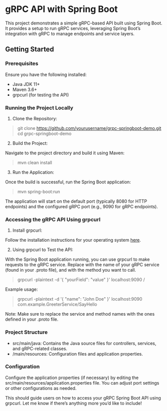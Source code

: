 # gRPC API with Spring Boot

This project demonstrates a simple gRPC-based API built using Spring Boot. It provides a setup to run gRPC services, leveraging Spring Boot’s integration with gRPC to manage endpoints and service layers.

## Getting Started

### Prerequisites

Ensure you have the following installed:

- Java JDK 11+
- Maven 3.6+
- grpcurl (for testing the API)

### Running the Project Locally

1. Clone the Repository:

>git clone https://github.com/yourusername/grpc-springboot-demo.git
cd grpc-springboot-demo


2. Build the Project:

Navigate to the project directory and build it using Maven:

>mvn clean install

3. Run the Application:

Once the build is successful, run the Spring Boot application:

>mvn spring-boot:run

The application will start on the default port (typically 8080 for HTTP endpoints) and the configured gRPC port (e.g., 9090 for gRPC endpoints).

### Accessing the gRPC API Using grpcurl

1. Install grpcurl:

Follow the installation instructions for your operating system [here](https://github.com/fullstorydev/grpcurl#installation).

2.	Using grpcurl to Test the API:

With the Spring Boot application running, you can use grpcurl to make requests to the gRPC service. Replace <your-service-name> with the name of your gRPC service (found in your .proto file), and <method-name> with the method you want to call.

>grpcurl -plaintext -d '{ "yourField": "value" }' localhost:9090 <your-service-name>/<method-name>

Example usage:

>grpcurl -plaintext -d '{ "name": "John Doe" }' localhost:9090 com.example.GreeterService/SayHello

Note: Make sure to replace the service and method names with the ones defined in your .proto file.

### Project Structure

- src/main/java: Contains the Java source files for controllers, services, and gRPC-related classes.
- /main/resources: Configuration files and application properties.

### Configuration

Configure the application properties (if necessary) by editing the src/main/resources/application.properties file. You can adjust port settings or other configurations as needed.

This should guide users on how to access your gRPC Spring Boot API using grpcurl. Let me know if there’s anything more you’d like to include!